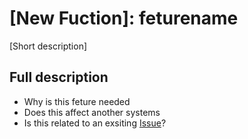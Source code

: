 # [New Fuction]: feturename
[Short description]

## Full description
- Why is this feture needed
- Does this affect another systems
- Is this related to an exsiting [Issue](https://github.com/Progressive-Victory/crm-bot/issues)?
